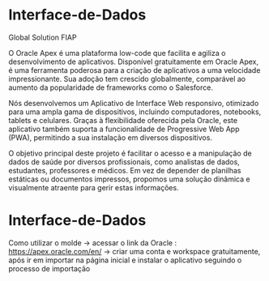 # Interface-de-Dados
Global Solution FIAP

O Oracle Apex é uma plataforma low-code que facilita e agiliza o desenvolvimento de aplicativos. Disponível gratuitamente em Oracle Apex, é uma ferramenta poderosa para a criação de aplicativos a uma velocidade impressionante. Sua adoção tem crescido globalmente, comparável ao aumento da popularidade de frameworks como o Salesforce. 

  

Nós desenvolvemos um Aplicativo de Interface Web responsivo, otimizado para uma ampla gama de dispositivos, incluindo computadores, notebooks, tablets e celulares. Graças à flexibilidade oferecida pela Oracle, este aplicativo também suporta a funcionalidade de Progressive Web App (PWA), permitindo a sua instalação em diversos dispositivos. 

  

O objetivo principal deste projeto é facilitar o acesso e a manipulação de dados de saúde por diversos profissionais, como analistas de dados, estudantes, professores e médicos. Em vez de depender de planilhas estáticas ou documentos impressos, propomos uma solução dinâmica e visualmente atraente para gerir estas informações. 

# Interface-de-Dados

Como utilizar o molde -> acessar o link da Oracle :  https://apex.oracle.com/en/ -> criar uma conta e workspace gratuitamente, após ir em importar na página inicial e instalar o aplicativo seguindo o processo de importação
